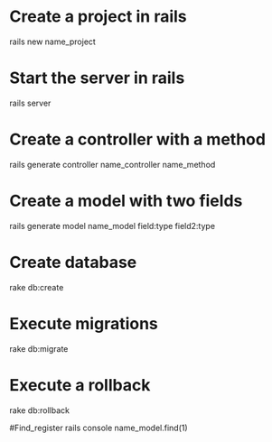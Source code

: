 # Create a project in rails
rails new name_project

# Start the server in rails
rails server

# Create a controller with a method
rails generate controller name_controller name_method

# Create a model with two fields
rails generate model name_model field:type field2:type

# Create database
rake db:create

# Execute migrations
rake db:migrate

# Execute a rollback
rake db:rollback

#Find_register
rails console
name_model.find(1)

